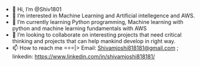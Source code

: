 - 👋 Hi, I’m @Shiv1801
- 👀 I’m interested in Machine Learning and Artificial intellegence and AWS.
- 🌱 I’m currently learning Python programming, Machine learning with python and machine learning fundamentals with AWS
- 💞️ I’m looking to collaborate on interesting projects that need critical thinking and projects that can help mankind develop in right way.
- 📫 How to reach me ===|> Email: Shivamjoshi818181@gmail.com ; linkedin: https://www.linkedin.com/in/shivamjoshi818181/

<!---
Shiv1801/Shiv1801 is a ✨ special ✨ repository because its `README.md` (this file) appears on your GitHub profile.
You can click the Preview link to take a look at your changes.
--->
